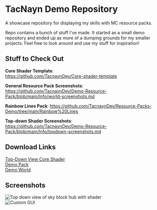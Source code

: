 # TacNayn Demo Repository
A showcase repository for displaying my skills with MC resource packs.

Repo contains a bunch of stuff I've made. It started as a small demo repository and ended up as more of a dumping grounds for my smaller projects. Feel free to look around and use my stuff for inspiration!

## Stuff to Check Out
**Core Shader Template**:  
https://github.com/TacnaynDev/Core-shader-template  
  
**General Resource Pack Screenshots**:  
https://github.com/TacnaynDev/Demo-Resource-Pack/blob/main/Info/world-screenshots.md  
  
**Rainbow Lines Pack**:
https://github.com/TacnaynDev/Resource-Packs-Demo/tree/main/Rainbow%20Lines
  
**Top-down Shader Screenshots**:  
https://github.com/TacnaynDev/Demo-Resource-Pack/blob/main/Info/topdown-screenshots.md  
  
## Download Links
[Top-Down View Core Shader](https://github.com/TacnaynDev/Demo-Resource-Pack/blob/main/Info/Downloads/Topdown.zip?raw=true)  
[Demo Pack](https://github.com/TacnaynDev/Demo-Resource-Pack/blob/main/Info/Downloads/Demo%20Resource%20Pack.zip?raw=true)  
[Demo World](https://github.com/TacnaynDev/Demo-Resource-Pack/blob/main/Info/Downloads/Demo%20World.zip?raw=true)  
  
## Screenshots  
![Top down view of sky block hub with shader](https://github.com/TacnaynDev/Demo-Resource-Pack/blob/main/img/topdown1.jpg?raw=true)  
![Custom GUI](https://github.com/TacnaynDev/Demo-Resource-Pack/blob/main/img/1.png?raw=true)
